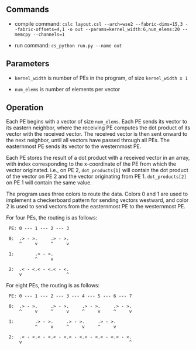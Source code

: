 Commands
--------

- compile command: `cslc layout.csl --arch=wse2 --fabric-dims=15,3 --fabric-offsets=4,1 -o out --params=kernel_width:6,num_elems:20 --memcpy --channels=1`

- run command: `cs_python run.py --name out`

Parameters
----------

- `kernel_width` is number of PEs in the program, of size `kernel_width x 1`

- `num_elems` is number of elements per vector

Operation
---------

Each PE begins with a vector of size `num_elems`. Each PE sends its vector to its eastern
neighbor, where the receiving PE computes the dot product of its vector with the received
vector. The received vector is then sent onward to the next neighbor, until all vectors
have passed through all PEs. The easternmost PE sends its vector to the westernmost PE.

Each PE stores the result of a dot product with a received vector in an array,
with index corresponding to the x-coordinate of the PE from which the vector originated.
i.e., on PE 2, `dot_products[1]` will contain the dot product of the vector on PE 2 and
the vector originating from PE 1. `dot_products[2]` on PE 1 will contain the same value.

The program uses three colors to route the data. Colors 0 and 1 are used to implement
a checkerboard pattern for sending vectors westward, and color 2 is used to send vectors
from the easternmost PE to the westernmost PE.

For four PEs, the routing is as follows:

```
 PE: 0 --- 1 --- 2 --- 3

 0:  .> - >.     .> - >.
     ^     v     ^     v

 1:        .> - >.      
           ^     v      

 2:  .< - <.< - <.< - <.
     v                 ^
```

For eight PEs, the routing is as follows:
```
 PE: 0 --- 1 --- 2 --- 3 --- 4 --- 5 --- 6 --- 7

 0:  .> - >.     .> - >.     .> - >.     .> - >.
     ^     v     ^     v     ^     v     ^     v

 1:        .> - >.     .> - >.     .> - >.
           ^     v     ^     v     ^     v

 2:  .< - <.< - <.< - <.< - <.< - <.< - <.< - <.
     v                                         ^
```
